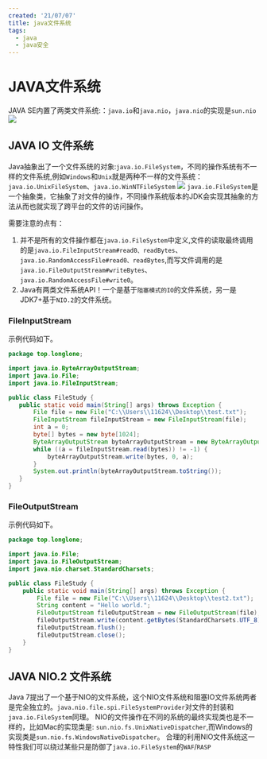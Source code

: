 ```yaml
---
created: '21/07/07'
title: java文件系统
tags:
  - java
  - java安全
---
```

# JAVA文件系统
JAVA SE内置了两类文件系统:：`java.io`和`java.nio`，`java.nio`的实现是`sun.nio`
![](https://gitee.com/guuest/images/raw/master/img/20210707110121.png)
## JAVA IO 文件系统
Java抽象出了一个文件系统的对象:`java.io.FileSystem`，不同的操作系统有不一样的文件系统,例如`Windows`和`Unix`就是两种不一样的文件系统： `java.io.UnixFileSystem`、`java.io.WinNTFileSystem`
![](https://gitee.com/guuest/images/raw/master/img/20210707110434.png)
`java.io.FileSystem`是一个抽象类，它抽象了对文件的操作，不同操作系统版本的JDK会实现其抽象的方法从而也就实现了跨平台的文件的访问操作。

需要注意的点有：
1.  并不是所有的文件操作都在`java.io.FileSystem`中定义,文件的读取最终调用的是`java.io.FileInputStream#read0、readBytes`、`java.io.RandomAccessFile#read0、readBytes`,而写文件调用的是`java.io.FileOutputStream#writeBytes`、`java.io.RandomAccessFile#write0`。
2.  Java有两类文件系统API！一个是基于`阻塞模式的IO`的文件系统，另一是JDK7+基于`NIO.2`的文件系统。

### FileInputStream
示例代码如下。
 ```java
package top.longlone;

import java.io.ByteArrayOutputStream;
import java.io.File;
import java.io.FileInputStream;

public class FileStudy {
    public static void main(String[] args) throws Exception {
        File file = new File("C:\\Users\\11624\\Desktop\\test.txt");
        FileInputStream fileInputStream = new FileInputStream(file);
        int a = 0;
        byte[] bytes = new byte[1024];
        ByteArrayOutputStream byteArrayOutputStream = new ByteArrayOutputStream();
        while ((a = fileInputStream.read(bytes)) != -1) {
            byteArrayOutputStream.write(bytes, 0, a);
        }
        System.out.println(byteArrayOutputStream.toString());
    }
}
```

### FileOutputStream
示例代码如下。
```java
package top.longlone;

import java.io.File;
import java.io.FileOutputStream;
import java.nio.charset.StandardCharsets;

public class FileStudy {
    public static void main(String[] args) throws Exception {
        File file = new File("C:\\Users\\11624\\Desktop\\test2.txt");
        String content = "Hello world.";
        FileOutputStream fileOutputStream = new FileOutputStream(file);
        fileOutputStream.write(content.getBytes(StandardCharsets.UTF_8));
        fileOutputStream.flush();
        fileOutputStream.close();
    }
}

```

## JAVA NIO.2 文件系统
Java 7提出了一个基于NIO的文件系统，这个NIO文件系统和阻塞IO文件系统两者是完全独立的。`java.nio.file.spi.FileSystemProvider`对文件的封装和`java.io.FileSystem`同理。
NIO的文件操作在不同的系统的最终实现类也是不一样的，比如Mac的实现类是: `sun.nio.fs.UnixNativeDispatcher`,而Windows的实现类是`sun.nio.fs.WindowsNativeDispatcher`。
合理的利用NIO文件系统这一特性我们可以绕过某些只是防御了`java.io.FileSystem`的`WAF`/`RASP`

